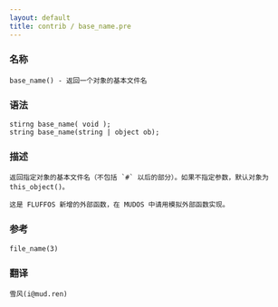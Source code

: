 ```yaml
---
layout: default
title: contrib / base_name.pre
---
```


### 名称

    base_name() - 返回一个对象的基本文件名

### 语法

    stirng base_name( void );
    string base_name(string | object ob);

### 描述

    返回指定对象的基本文件名（不包括 `#` 以后的部分）。如果不指定参数，默认对象为 this_object()。

    这是 FLUFFOS 新增的外部函数，在 MUDOS 中请用模拟外部函数实现。

### 参考

    file_name(3)

### 翻译 ###

    雪风(i@mud.ren)
